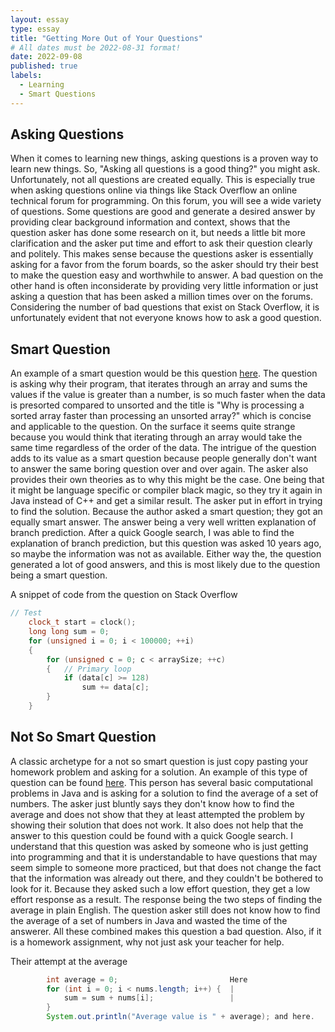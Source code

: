 ```yaml
---
layout: essay
type: essay
title: "Getting More Out of Your Questions"
# All dates must be 2022-08-31 format!
date: 2022-09-08
published: true
labels:
  - Learning
  - Smart Questions
---
```



## Asking Questions
When it comes to learning new things, asking questions is a proven way to learn new things. So, "Asking all questions is a good thing?" you might ask. Unfortunately, not all questions are created equally. This is especially true when asking questions online via things like Stack Overflow an online technical forum for programming. On this forum, you will see a wide variety of questions. Some questions are good and generate a desired answer by providing clear background information and context, shows that the question asker has done some research on it, but needs a little bit more clarification and the asker put time and effort to ask their question clearly and politely. This makes sense because the questions asker is essentially asking for a favor from the forum boards, so the asker should try their best to make the question easy and worthwhile to answer. A bad question on the other hand is often inconsiderate by providing very little information or just asking a question that has been asked a million times over on the forums. Considering the number of bad questions that exist on Stack Overflow, it is unfortunately evident that not everyone knows how to ask a good question.

## Smart Question
An example of a smart question would be this question <a href="https://stackoverflow.com/questions/11227809/why-is-processing-a-sorted-array-faster-than-processing-an-unsorted-array" target="_blank">here</a>. The question is asking why their program, that iterates through an array and sums the values if the value is greater than a number, is so much faster when the data is presorted compared to unsorted and the title is "Why is processing a sorted array faster than processing an unsorted array?" which is concise and applicable to the question. On the surface it seems quite strange because you would think that iterating through an array would take the same time regardless of the order of the data. The intrigue of the question adds to its value as a smart question because people generally don't want to answer the same boring question over and over again. The asker also provides their own theories as to why this might be the case. One being that it might be language specific or compiler black magic, so they try it again in Java instead of C++ and get a similar result. The asker put in effort in trying to find the solution. Because the author asked a smart question; they got an equally smart answer. The answer being a very well written explanation of branch prediction. After a quick Google search, I was able to find the explanation of branch prediction, but this question was asked 10 years ago, so maybe the information was not as available. Either way the, the question generated a lot of good answers, and this is most likely due to the question being a smart question.
<p>A snippet of code from the question on Stack Overflow</p>

```cpp    
// Test
    clock_t start = clock();
    long long sum = 0;
    for (unsigned i = 0; i < 100000; ++i)
    {
        for (unsigned c = 0; c < arraySize; ++c)
        {   // Primary loop
            if (data[c] >= 128)
                sum += data[c];
        }
    }
```


## Not So Smart Question
A classic archetype for a not so smart question is just copy pasting your homework problem and asking for a solution. An example of this type of question can be found <a href="https://stackoverflow.com/questions/35245296/calculating-an-average-with-an-array-in-java-homework" target="_blank">here</a>. This person has several basic computational problems in Java and is asking for a solution to find the average of a set of numbers. The asker just bluntly says they don't know how to find the average and does not show that they at least attempted the problem by showing their solution that does not work. It also does not help that the answer to this question could be found with a quick Google search. I understand that this question was asked by someone who is just getting into programming and that it is understandable to have questions that may seem simple to someone more practiced, but that does not change the fact that the information was already out there, and they couldn't be bothered to look for it. Because they asked such a low effort question, they get a low effort response as a result. The response being the two steps of finding the average in plain English. The question asker still does not know how to find the average of a set of numbers in Java and wasted the time of the answerer. All these combined makes this question a bad question. Also, if it is a homework assignment, why not just ask your teacher for help.
<p>Their attempt at the average</p>

```java
        int average = 0;                         Here
        for (int i = 0; i < nums.length; i++) {  |
            sum = sum + nums[i];                 |
        }
        System.out.println("Average value is " + average); and here.
```
